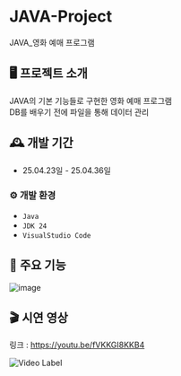 # JAVA-Project
JAVA_영화 예매 프로그램


## 🖥️ 프로젝트 소개
JAVA의 기본 기능들로 구현한 영화 예매 프로그램<br>
DB를 배우기 전에 파일을 통해 데이터 관리<br>

## 🕰️ 개발 기간
* 25.04.23일 - 25.04.36일

### ⚙️ 개발 환경
- `Java`
- `JDK 24`
- `VisualStudio Code`

## 📌 주요 기능
![image](https://github.com/user-attachments/assets/a523349f-3c26-4aa3-892f-a0ca9c3140a6)

## 🎬 시연 영상
링크 : https://youtu.be/fVKKGI8KKB4

![Video Label](http://img.youtube.com/vi/fVKKGI8KKB4/0.jpg)

